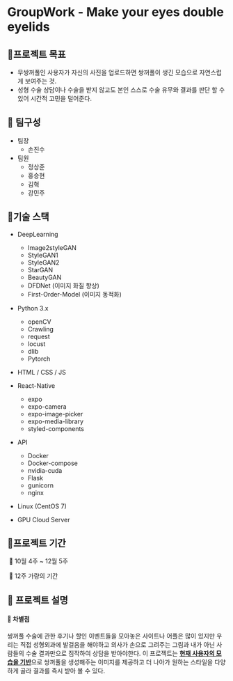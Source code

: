 # GroupWork - Make your eyes double eyelids



## 🔹프로젝트 목표 

- 무쌍꺼풀인 사용자가 자신의 사진을 업로드하면 쌍꺼풀이 생긴 모습으로 자연스럽게 보여주는 것.
- 성형 수술 상담이나 수술을 받지 않고도 본인 스스로 수술 유무와 결과를 판단 할 수 있어 시간적 고민을 덜어준다.


## 👋 팀구성

- 팀장
  - 손진수
- 팀원
  - 정상준 
  - 홍승현
  - 김혁
  - 강민주



## 🔶기술 스택

- DeepLearning

  - Image2styleGAN
  - StyleGAN1
  - StyleGAN2
  - StarGAN
  - BeautyGAN
  - DFDNet (이미지 화질 향상)
  - First-Order-Model (이미지 동적화)

- Python 3.x

  - openCV
  - Crawling
  - request
  - locust
  - dlib
  - Pytorch
    

- HTML / CSS / JS

- React-Native
  
  - expo
  - expo-camera
  - expo-image-picker
  - expo-media-library
  - styled-components

- API

  - Docker
  - Docker-compose
  - nvidia-cuda
  - Flask
  - gunicorn
  - nginx
  
- Linux (CentOS 7)

- GPU Cloud Server


## 🔶프로젝트 기간

​	🔶 10월 4주 ~ 12월 5주

​	🔶 12주 가량의 기간



## 📃 프로젝트 설명

#### 📢 차별점

쌍꺼풀 수술에 관한 후기나 할인 이벤트들을 모아놓은 사이트나 어플은 많이 있지만 우리는 직접 성형외과에 발걸음을 해야하고 의사가 손으로 그려주는 그림과 내가 아닌 사람들의 수술 결과만으로 짐작하여 상담을 받아야한다. 이 프로젝트는 <u>**현재 사용자의 모습을 기반**</u>으로 쌍꺼풀을 생성해주는 이미지를 제공하고 더 나아가 원하는 스타일을 다양하게 골라 결과를 즉시 받아 볼 수 있다.
